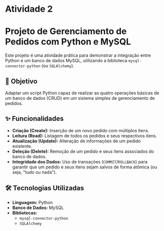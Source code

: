 # Atividade 2

# Projeto de Gerenciamento de Pedidos com Python e MySQL

Este projeto é uma atividade prática para demonstrar a integração entre Python e um banco de dados MySQL, utilizando a biblioteca `mysql-connector-python` (ou `SQLAlchemy`).

## 🎯 Objetivo

Adaptar um script Python capaz de realizar as quatro operações básicas de um banco de dados (CRUD) em um sistema simples de gerenciamento de pedidos.

## ✨ Funcionalidades

-   **Criação (Create):** Inserção de um novo pedido com múltiplos itens.
-   **Leitura (Read):** Listagem de todos os pedidos e seus respectivos itens.
-   **Atualização (Update):** Alteração de informações de um pedido existente.
-   **Deleção (Delete):** Remoção de um pedido e seus itens associados do banco de dados.
-   **Integridade dos Dados:** Uso de transações (`COMMIT`/`ROLLBACK`) para garantir que um pedido e seus itens sejam salvos de forma atômica (ou seja, "tudo ou nada").

## 🛠️ Tecnologias Utilizadas

-   **Linguagem:** Python
-   **Banco de Dados:** MySQL
-   **Bibliotecas:**
    -   `mysql-connector-python`
    -   `SQLAlchemy`
